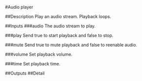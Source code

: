#Audio player

##Description
Play an audio stream. Playback loops.

##Inputs
###audio
The audio stream to play.

###play
Send true to start playback and false to stop.

###mute
Send true to mute playback and false to reenable audio.

###volume
Set playback volume.

###time
Set playback time.

##Outputs
##Detail

